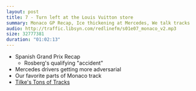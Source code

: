 ```yaml
---
layout: post
title: 7 - Turn left at the Louis Vuitton store
summary: Monaco GP Recap, Ice thickening at Mercedes, We talk tracks
audio: http://traffic.libsyn.com/redlinefm/s01e07_monaco_v2.mp3
size: 32777381
duration: "01:02:13"
---
```


* Spanish Grand Prix Recap
  * Rosberg's qualifying "accident" 
* Mercedes drivers getting more adversarial
* Our favorite parts of Monaco track
* [Tilke's Tons of Tracks](http://en.wikipedia.org/wiki/Hermann_Tilke#List_of_circuits)

<!-- more --> 

<audio src="http://traffic.libsyn.com/redlinefm/s01e07_monaco_v2.mp3" preload="none" />

[Download MP3](http://traffic.libsyn.com/redlinefm/s01e07_monaco_v2.mp3)
